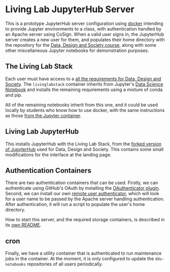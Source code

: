 # Living Lab JupyterHub Server

This is a prototype JupyterHub server configuration using [docker][]
intending to provide Jupyter environments to a class, with authentication
handled by an Apache server using CoSign. When a valid user signs in, the
JupyterHub server creates a new user for them, and populates their home
directory with the repository for the [Data, Design and Society
course][dds], along with some other miscellaneous Jupyter notebooks for
demonstration purposes.

The Living Lab Stack
--------------------

Each user must have access to a [all the requirements for Data, Design and
Society][ddsreq]. The `livinglabstack` container inherits from Jupyter's
[Data Science Notebook][datascinb] and installs the remaining requirements
using a mixture of conda and pip.

All of the remaining notebooks inherit from this one, and it could be used
locally by students who know how to use docker, with the same instructions
as those [from the Jupyter container][datascinb].

Living Lab JupyterHub
---------------------

This installs JupyterHub with the Living Lab Stack, from the [forked version
of JupyterHub][llabfork] used for Data, Design and Society. This contains some small
modifications for the interface at the landing page.

Authentication Containers
-------------------------

There are two authentication containers that can be used. Firstly, we can
authenticate using GitHub's OAuth by installing the [OAuthenticator
plugin][oauth]. Second, we can install our own [remote user
authenticator][remote], which will look for a user name to be passed by the
Apache server handling authentication. After authentication, it will run a
script to populate the user's home directory.

How to start this server, and the required storage containers, is described
in its [own README][llabremote].

cron
----

Finally, we have a utility container that is authenticated to run
maintenance jobs in the container. At the moment, it is only configured to
update the `dds-notebooks` repositories of all users periodically.

[example]: https://github.com/jupyter/oauthenticator/tree/master/example
[dds]: https://github.com/edinburghlivinglab/dds-notebooks
[docker]: https://www.docker.com/
[ddsreq]: https://github.com/edinburghlivinglab/dds-notebooks/blob/master/requirements.txt
[datascinb]: https://github.com/jupyter/docker-stacks/tree/master/datascience-notebook
[llabfork]: https://github.com/edinburghlivinglab/jupyterhub
[oauth]: https://github.com/jupyterhub/oauthenticator
[remote]: https://github.com/gngdb/jhub_remote_user_authenticator
[llabremote]: https://github.com/edinburghlivinglab/livinglab-hubserver/tree/master/llabjupyterhub-remote
